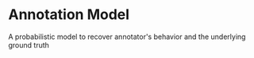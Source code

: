 # Annotation Model
A probabilistic model to recover annotator's behavior and the underlying ground truth
